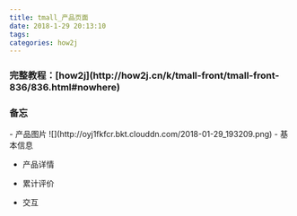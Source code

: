 ```yaml
---
title: tmall_产品页面
date: 2018-1-29 20:13:10
tags:
categories: how2j   
---
```



<h3>完整教程：[how2j](http://how2j.cn/k/tmall-front/tmall-front-836/836.html#nowhere)</h3>

<h3>备忘</h3>
- 产品图片
![](http://oyj1fkfcr.bkt.clouddn.com/2018-01-29_193209.png)
- 基本信息

- 产品详情

- 累计评价

- 交互

